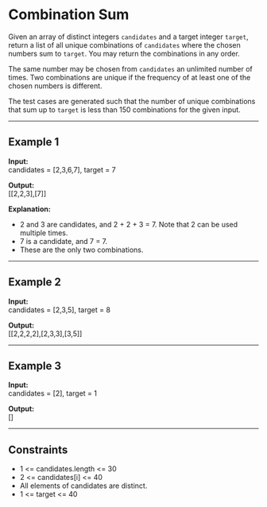 # Combination Sum

Given an array of distinct integers `candidates` and a target integer `target`, return a list of all unique combinations of `candidates` where the chosen numbers sum to `target`. You may return the combinations in any order.

The same number may be chosen from `candidates` an unlimited number of times. Two combinations are unique if the frequency of at least one of the chosen numbers is different.

The test cases are generated such that the number of unique combinations that sum up to `target` is less than 150 combinations for the given input.

---

## Example 1

**Input:**  
candidates = [2,3,6,7], target = 7

**Output:**  
[[2,2,3],[7]]

**Explanation:**

- 2 and 3 are candidates, and 2 + 2 + 3 = 7. Note that 2 can be used multiple times.
- 7 is a candidate, and 7 = 7.
- These are the only two combinations.

---

## Example 2

**Input:**  
candidates = [2,3,5], target = 8

**Output:**  
[[2,2,2,2],[2,3,3],[3,5]]

---

## Example 3

**Input:**  
candidates = [2], target = 1

**Output:**  
[]

---

## Constraints

- 1 <= candidates.length <= 30
- 2 <= candidates[i] <= 40
- All elements of candidates are distinct.
- 1 <= target <= 40
